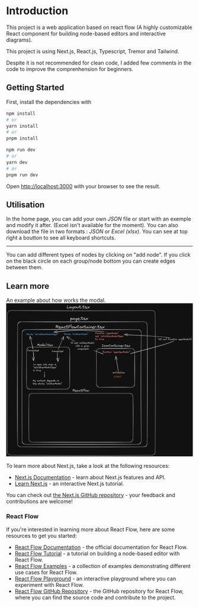 # Introduction

This project is a web application based on react flow (A highly customizable React component for building node-based editors and interactive diagrams).

This project is using Next.js, React.js, Typescript, Tremor and Tailwind.

Despite it is not recommended for clean code, I added few comments in the code to improve the comprenhension for beginners.

## Getting Started

First, install the dependencies with

```bash
npm install
# or
yarn install
# or
pnpm install
```

```bash
npm run dev
# or
yarn dev
# or
pnpm run dev
```

Open [http://localhost:3000](http://localhost:3000) with your browser to see the result.

## Utilisation

In the home page, you can add your own _JSON_ file or start with an exemple and modify it after. (Excel isn't available for the moment).
You can also download the file in two formats : _JSON_ or _Excel (xlsx)_.
You can see at top right a boutton to see all keyboard shortcuts.

---

You can add different types of nodes by clicking on "add node".
If you click on the black circle on each group/node bottom you can create edges between them.

## Learn more

An example about how works the modal.
![](./assets/global_architecture.png)

To learn more about Next.js, take a look at the following resources:

- [Next.js Documentation](https://nextjs.org/docs) - learn about Next.js features and API.
- [Learn Next.js](https://nextjs.org/learn) - an interactive Next.js tutorial.

You can check out [the Next.js GitHub repository](https://github.com/vercel/next.js/) - your feedback and contributions are welcome!

### React Flow

If you're interested in learning more about React Flow, here are some resources to get you started:

- [React Flow Documentation](https://reactflow.dev/docs/getting-started/introduction) - the official documentation for React Flow.
- [React Flow Tutorial](https://www.smashingmagazine.com/2020/09/node-based-editor-react-flow/) - a tutorial on building a node-based editor with React Flow.
- [React Flow Examples](https://github.com/wbkd/react-flow/tree/main/examples) - a collection of examples demonstrating different use cases for React Flow.
- [React Flow Playground](https://reactflow.dev/examples/playground/) - an interactive playground where you can experiment with React Flow.
- [React Flow GitHub Repository](https://github.com/wbkd/react-flow) - the GitHub repository for React Flow, where you can find the source code and contribute to the project.
